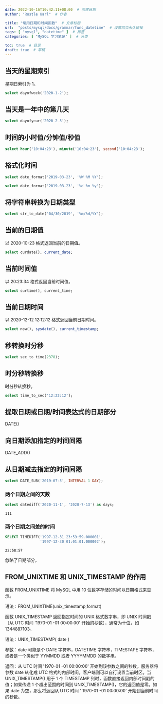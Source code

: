 ```yaml
---
date: 2022-10-16T10:42:11+08:00  # 创建日期
author: "Rustle Karl"  # 作者

title: "常用日期和时间函数"  # 文章标题
url:  "posts/mysql/docs/grammar/func_datetime"  # 设置网页永久链接
tags: [ "mysql", "datetime" ]  # 标签
categories: [ "MySQL 学习笔记" ]  # 分类

toc: true  # 目录
draft: true  # 草稿
---
```


## 当天的星期索引

星期日索引为 1。

```sql
select dayofweek('2020-1-2');
```

## 当天是一年中的第几天

```sql
select dayofyear('2020-2-3');
```

## 时间的小时值/分钟值/秒值

```sql
select hour('10:04:23'), minute('10:04:23'), second('10:04:23');
```

## 格式化时间

```sql
select date_format('2019-03-23', '%W %M %Y');

select date_format('2019-03-23', '%d %m %y');
```

## 将字符串转换为日期类型

```sql
select str_to_date('04/30/2019', '%m/%d/%Y');
```

## 当前的日期值

以 2020-10-23 格式返回当前的日期值。

```sql
select curdate(), current_date;
```

## 当前时间值

以 20:23:34 格式返回当前时间值。

```sql
select curtime(), current_time;
```

## 当前日期时间

以 2020-12-12 12:12:12 格式返回当前日期时间。

```sql
select now(), sysdate(), current_timestamp;
```

## 秒转换时分秒

```sql
select sec_to_time(2378);
```

## 时分秒转换秒

时分秒转换秒。

```sql
select time_to_sec('12:23:12');
```

## 提取日期或日期/时间表达式的日期部分

DATE()

## 向日期添加指定的时间间隔

DATE_ADD()

## 从日期减去指定的时间间隔

```sql
select DATE_SUB('2019-07-5', INTERVAL 1 DAY);
```

### 两个日期之间的天数

```sql
select datediff('2020-11-1', '2020-7-13') as days;
```

```
111
```

### 两个日期之间差的时间

```sql
SELECT TIMEDIFF('1997-12-31 23:59:59.000001',
                '1997-12-30 01:01:01.000002');
```

```
22:58:57
```

忽略了日期部分。

##  FROM_UNIXTIME 和 UNIX_TIMESTAMP 的作用

函数 FROM_UNIXTIME 将 MySQL 中用 10 位数字存储的时间以日期格式来显示。

语法：FROM_UNIXTIME(unix_timestamp,format)

函数 UNIX_TIMESTAMP 返回指定时间的 UNIX 格式数字串，即 UNIX 时间戳（从 UTC 时间 '1970-01 -01 00:00:00' 开始的秒数），通常为十位，如 1344887103。

语法：UNIX_TIMESTAMP( date )

参数：date 可能是个 DATE 字符串，DATETIME 字符串，TIMESTAPE 字符串，或者是一个类似于 YYMMDD 或者 YYYYMMDD 的数字串。

返回：从 UTC 时间 '1970-01 -01 00:00:00' 开始到该参数之间的秒数。服务器将参数 date 转化成 UTC 格式的内部时间。客户端则可以自行设置当前时区。当 UNIX_TIMESTAMP() 用于 1 个 TIMESTAMP 列时，函数直接返回内部时间戳的值；如果传递 1 个超出范围的时间到 UNIX_TIMESTAMP()，它的返回值是零。如果 date 为空，那么将返回从 UTC 时间 ' 1970-01 -01 00:00:00' 开始到当前时间的秒数。

```sql

```
